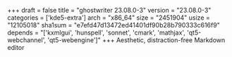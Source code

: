 +++
draft = false
title = "ghostwriter 23.08.0-3"
version = "23.08.0-3"
categories = ['kde5-extra']
arch = "x86_64"
size = "2451904"
usize = "12105018"
sha1sum = "e7efd47d13472ed41401df90b28b790333c616f9"
depends = "['kxmlgui', 'hunspell', 'sonnet', 'cmark', 'mathjax', 'qt5-webchannel', 'qt5-webengine']"
+++
Aesthetic, distraction-free Markdown editor